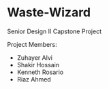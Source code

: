 # Waste-Wizard
Senior Design II Capstone Project 

Project Members: 
- Zuhayer Alvi
- Shakir Hossain
- Kenneth Rosario
- Riaz Ahmed
